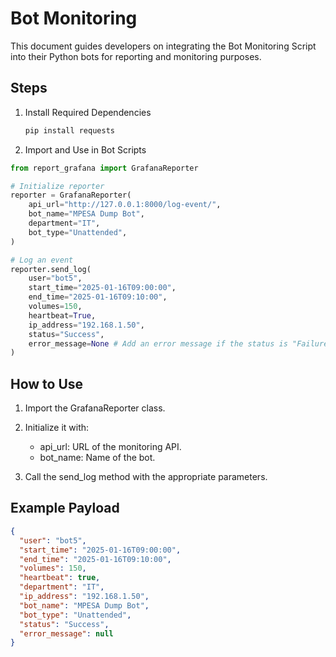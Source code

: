 # Bot Monitoring

This document guides developers on integrating the Bot Monitoring Script into their Python bots for reporting and monitoring purposes.

## Steps

1. Install Required Dependencies

   ```python
   pip install requests
   ```

2. Import and Use in Bot Scripts

```python
from report_grafana import GrafanaReporter

# Initialize reporter
reporter = GrafanaReporter(
    api_url="http://127.0.0.1:8000/log-event/",
    bot_name="MPESA Dump Bot",
    department="IT",
    bot_type="Unattended",
)

# Log an event
reporter.send_log(
    user="bot5",
    start_time="2025-01-16T09:00:00",
    end_time="2025-01-16T09:10:00",
    volumes=150,
    heartbeat=True,
    ip_address="192.168.1.50",
    status="Success",
    error_message=None # Add an error message if the status is "Failure"
)
```

## How to Use

1. Import the GrafanaReporter class.

2. Initialize it with:

   - api_url: URL of the monitoring API.
   - bot_name: Name of the bot.

3. Call the send_log method with the appropriate parameters.

## Example Payload

```json
{
  "user": "bot5",
  "start_time": "2025-01-16T09:00:00",
  "end_time": "2025-01-16T09:10:00",
  "volumes": 150,
  "heartbeat": true,
  "department": "IT",
  "ip_address": "192.168.1.50",
  "bot_name": "MPESA Dump Bot",
  "bot_type": "Unattended",
  "status": "Success",
  "error_message": null
}
```
